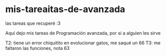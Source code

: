 # mis-tareaitas-de-avanzada
las tareas que recuperé :3

Aquí dejo mis tareas de Programación avanzada, por si a alguien les sirve 

T2: tiene un error chiquitito en evolucionar gatos, me saqué un 66 
T3: me faltaron las funciones, nota 63
